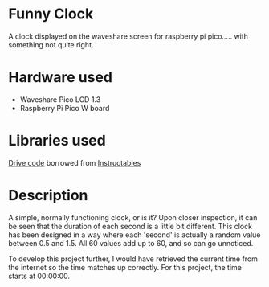 # Funny Clock
A clock displayed on the waveshare screen for raspberry pi pico..... with something not quite right.

# Hardware used
- Waveshare Pico LCD 1.3
- Raspberry Pi Pico W board

# Libraries used
[Drive code](https://github.com/milda-boop/funny_clock/blob/main/funnyclock.py#L7-L346) borrowed from [Instructables](https://www.instructables.com/WS-Pico-13-IPS-LCD-240x240-Display-Workout/)

# Description
A simple, normally functioning clock, or is it? Upon closer inspection, it can be seen that the duration of each second is a little bit different. This clock has been designed in a way where each 'second' is actually a random value between 0.5 and 1.5. All 60 values add up to 60, and so can go unnoticed.

To develop this project further, I would have retrieved the current time from the internet so the time matches up correctly. For this project, the time starts at 00:00:00.
